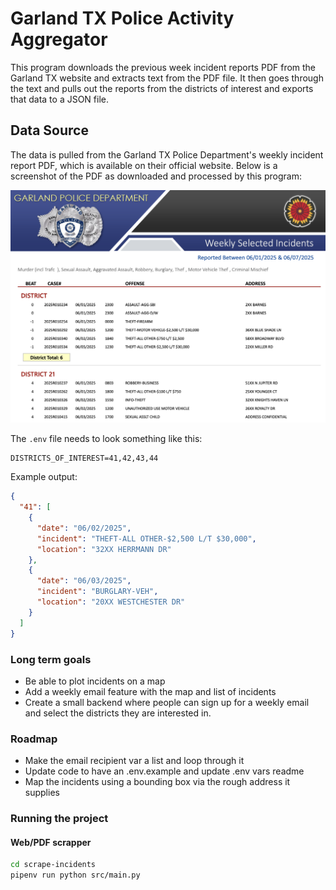 # Garland TX Police Activity Aggregator

This program downloads the previous week incident reports PDF from the Garland TX website and extracts text from the PDF file. It then goes through the text and pulls out the reports from the districts of interest and exports that data to a JSON file.

## Data Source

The data is pulled from the Garland TX Police Department's weekly incident report PDF, which is available on their official website. Below is a screenshot of the PDF as downloaded and processed by this program:

![Screenshot of incident report PDF](pdf-screenshot.png)

The `.env` file needs to look something like this:

```
DISTRICTS_OF_INTEREST=41,42,43,44
```

Example output:

```json
{
  "41": [
    {
      "date": "06/02/2025",
      "incident": "THEFT-ALL OTHER-$2,500 L/T $30,000",
      "location": "32XX HERRMANN DR"
    },
    {
      "date": "06/03/2025",
      "incident": "BURGLARY-VEH",
      "location": "20XX WESTCHESTER DR"
    }
  ]
}
```

### Long term goals

- Be able to plot incidents on a map
- Add a weekly email feature with the map and list of incidents
- Create a small backend where people can sign up for a weekly email and select the districts they are interested in.

### Roadmap

- Make the email recipient var a list and loop through it
- Update code to have an .env.example and update .env vars readme
- Map the incidents using a bounding box via the rough address it supplies

### Running the project

#### Web/PDF scrapper

```bash
cd scrape-incidents
pipenv run python src/main.py
```
